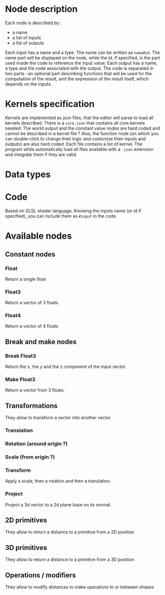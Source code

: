 # Node description

Each node is described by :
- a name
- a list of inputs
- a list of outputs

Each input has a name and a type. The name can be written as `name#id`. The name part will be displayed on the node, while the id, if specified, is the part used inside the code to reference the input value;
Each output has a name, a type and the code associated with the output. The code is separated in two parts : an optional part describing functions that will be used for the computation of the result, and the expression of the result itself, which depends on the inputs.

# Kernels specification

Kernels are implemented as json files, that the editor will parse to load all kernels described. There is a `core.json` that contains all core kernels needed.
The world output and the constant value nodes are hard coded and cannot be described in a kernel file ?
Also, the function node (on which you can double-click to change their logic and customize their inputs and outputs) are also hard coded.
Each file contains a list of kernel. The program while automatically load all files available with a `.json` extension and integrate them if they are valid.

# Data types

# Code

Based on GLSL shader language. Knowing the inputs name (or id if specified), you can include them as `#input` in the code.

# Available nodes

## Constant nodes

### Float

Return a single float

### Float3

Return a vector of 3 floats

### Float4

Return a vector of 4 floats

## Break and make nodes

### Break Float3

Return the x, the y and the z component of the input vector.

### Make Float3

Return a vector from 3 floats.

## Transformations

They allow to transform a vector into another vector

### Translation

### Rotation (around origin ?)

### Scale (from origin ?)

### Transform

Apply a scale, then a rotation and then a translation.

### Project

Project a 3d vector to a 2d plane base on its normal.

## 2D primitives

They allow to return a distance to a primitive from a 2D position

## 3D primitives

They allow to return a distance to a primitive from a 3D position

## Operations / modifiers

They allow to modify distances to make operations to or between shapes

